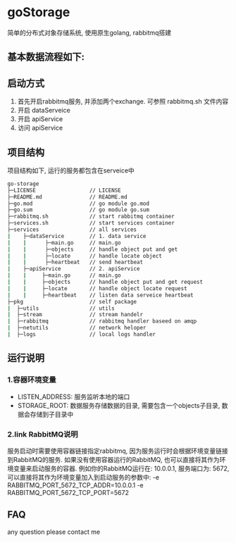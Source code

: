 # goStorage
简单的分布式对象存储系统, 使用原生golang, rabbitmq搭建

## 基本数据流程如下:

## 启动方式
1. 首先开启rabbitmq服务, 并添加两个exchange. 可参照 rabbitmq.sh 文件内容
2. 开启 dataServeice
3. 开启 apiService
4. 访问 apiService

## 项目结构
项目结构如下, 运行的服务都包含在serveice中
```bash
go-storage
├─LICENSE                 // LICENSE
├─README.md               // README.md
├─go.mod                  // go module go.mod
├─go.sum                  // go module go.sum
├─rabbitmq.sh             // start rabbitmq container
├─services.sh             // start services container
├─services                // all services
|    ├─dataService        // 1. data service
|    |      ├─main.go     // main.go
|    |      ├─objects     // handle object put and get
|    |      ├─locate      // handle locate object
|    |      ├─heartbeat   // send heartbeat
|    ├─apiService         // 2. apiService
|    |     ├─main.go      // main.go
|    |     ├─objects      // handle object put and get request
|    |     ├─locate       // handle object locate request
|    |     ├─heartbeat    // listen data serveice heartbeat
├─pkg                     // self package
|  ├─utils                // utils
|  ├─stream               // stream handelr
|  ├─rabbitmq             // rabbitmq handler baseed on amqp
|  ├─netutils             // network heloper
|  ├─logs                 // local logs handler
```

## 运行说明
### 1.容器环境变量
* LISTEN_ADDRESS: 服务监听本地的端口
* STORAGE_ROOT: 数据服务存储数据的目录, 需要包含一个objects子目录, 数据会存储到子目录中

### 2.link RabbitMQ说明
服务启动时需要使用容器链接指定rabbitmq, 因为服务运行时会根据环境变量链接到RabbitMQ的服务. 如果没有使用容器运行的RabbitMQ, 也可以直接将其作为环境变量来启动服务的容器.
例如你的RabbitMQ运行在: 10.0.0.1, 服务端口为: 5672, 可以直接将其作为环境变量加入到启动服务的参数中:
-e RABBITMQ_PORT_5672_TCP_ADDR=10.0.0.1
-e RABBITMQ_PORT_5672_TCP_PORT=5672

## FAQ
any question please contact me